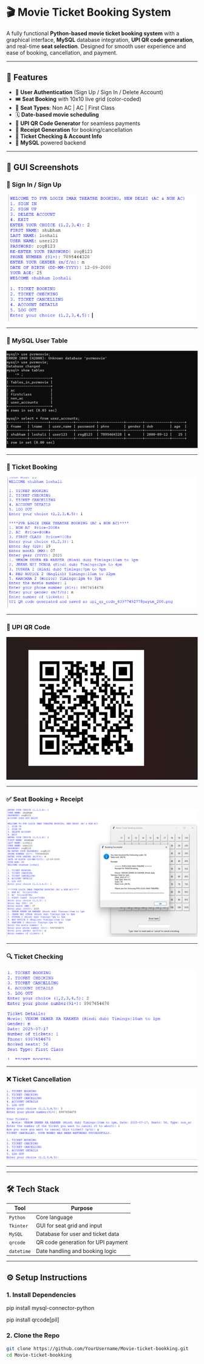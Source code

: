 # 🎬 Movie Ticket Booking System

A fully functional **Python-based movie ticket booking system** with a graphical interface, **MySQL** database integration, **UPI QR code generation**, and real-time **seat selection**. Designed for smooth user experience and ease of booking, cancellation, and payment.

---

## 🚀 Features

- 🔐 **User Authentication** (Sign Up / Sign In / Delete Account)
- 🎟️ **Seat Booking** with 10x10 live grid (color-coded)
- 💺 **Seat Types**: Non AC | AC | First Class
- 🗓️ **Date-based movie scheduling**
- 📲 **UPI QR Code Generator** for seamless payments
- 📄 **Receipt Generation** for booking/cancellation
- 🔎 **Ticket Checking & Account Info**
- 🧾 **MySQL** powered backend

---

## 📸 GUI Screenshots

### 🔐 Sign In / Sign Up  
![Sign In](screenshots/signin.png)

---

### 💽 MySQL User Table  
![Database](screenshots/db-user_accounts.png)

---

### 🎫 Ticket Booking  
![Ticket Booking](screenshots/ticketbooking.png)

---

### 🧾 UPI QR Code  
![QR Code](screenshots/qrcode.png)

---

### ✅ Seat Booking + Receipt  
![Seat Receipt](screenshots/setabooked.png)

---

### 🔍 Ticket Checking  
![Ticket Checking](screenshots/ticket_checking.png)

---

### ❌ Ticket Cancellation  
![Ticket Cancellation](screenshots/ticket_cancelling.png)

---


---

## 🛠️ Tech Stack

| Tool       | Purpose                            |
|------------|------------------------------------|
| `Python`   | Core language                      |
| `Tkinter`  | GUI for seat grid and input        |
| `MySQL`    | Database for user and ticket data  |
| `qrcode`   | QR code generation for UPI payment |
| `datetime` | Date handling and booking logic    |

---

## ⚙️ Setup Instructions
### 1. Install Dependencies

pip install mysql-connector-python

pip install qrcode[pil]

### 2. Clone the Repo

```bash
git clone https://github.com/YourUsername/Movie-ticket-bookking.git
cd Movie-ticket-bookking
